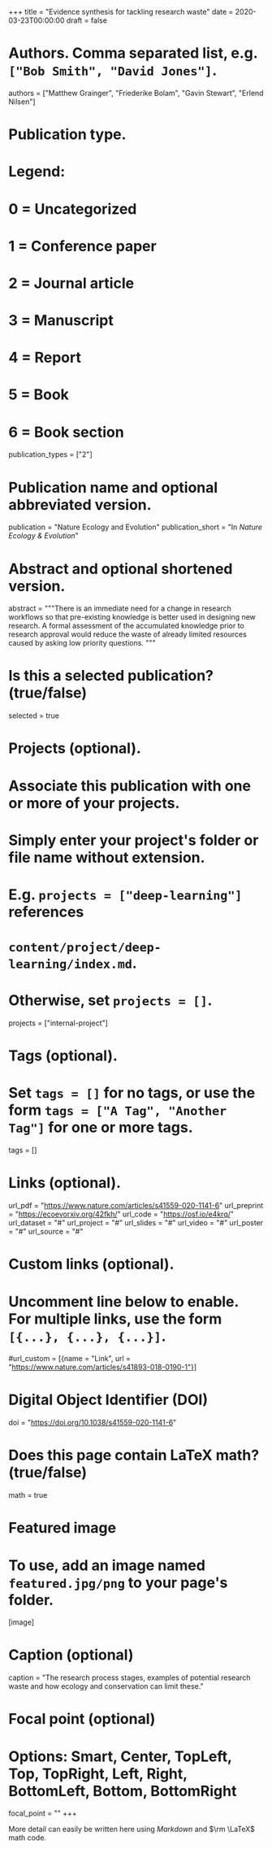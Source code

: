 +++
title = "Evidence synthesis for tackling research waste"
date = 2020-03-23T00:00:00
draft = false

# Authors. Comma separated list, e.g. `["Bob Smith", "David Jones"]`.
authors = ["Matthew Grainger", "Friederike Bolam", "Gavin Stewart", "Erlend Nilsen"]
 
# Publication type.
# Legend:
# 0 = Uncategorized
# 1 = Conference paper
# 2 = Journal article
# 3 = Manuscript
# 4 = Report
# 5 = Book
# 6 = Book section
publication_types = ["2"]

# Publication name and optional abbreviated version.
publication = "Nature Ecology and Evolution"
publication_short = "In *Nature Ecology & Evolution*"

# Abstract and optional shortened version.
abstract = """There is an immediate need for a change in research workflows so that pre-existing knowledge is better used in designing new research. A formal assessment of the accumulated knowledge prior to research approval would reduce the waste of already limited resources caused by asking low priority questions. """

# Is this a selected publication? (true/false)
selected = true

# Projects (optional).
#   Associate this publication with one or more of your projects.
#   Simply enter your project's folder or file name without extension.
#   E.g. `projects = ["deep-learning"]` references 
#   `content/project/deep-learning/index.md`.
#   Otherwise, set `projects = []`.
projects = ["internal-project"]

# Tags (optional).
#   Set `tags = []` for no tags, or use the form `tags = ["A Tag", "Another Tag"]` for one or more tags.
tags = []

# Links (optional).
url_pdf = "https://www.nature.com/articles/s41559-020-1141-6"
url_preprint = "https://ecoevorxiv.org/42fkh/"
url_code = "https://osf.io/e4krq/"
url_dataset = "#"
url_project = "#"
url_slides = "#"
url_video = "#"
url_poster = "#"
url_source = "#"

# Custom links (optional).
#   Uncomment line below to enable. For multiple links, use the form `[{...}, {...}, {...}]`.
#url_custom = [{name = "Link", url = "https://www.nature.com/articles/s41893-018-0190-1"}]

# Digital Object Identifier (DOI)
doi = "https://doi.org/10.1038/s41559-020-1141-6"

# Does this page contain LaTeX math? (true/false)
math = true

# Featured image
# To use, add an image named `featured.jpg/png` to your page's folder. 
[image]
  # Caption (optional)
  caption = "The research process stages, examples of potential research waste and how ecology and conservation can limit these."

  # Focal point (optional)
  # Options: Smart, Center, TopLeft, Top, TopRight, Left, Right, BottomLeft, Bottom, BottomRight
  focal_point = ""
+++

More detail can easily be written here using *Markdown* and $\rm \LaTeX$ math code.
